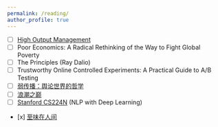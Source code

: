 ```yaml
---
permalink: /reading/
author_profile: true
---
```


* [ ] [High Output Management](https://book.douban.com/subject/1957941/)
* [ ] Poor Economics: A Radical Rethinking of the Way to Fight Global Poverty 
* [ ] The Principles (Ray Dalio)
* [ ] Trustworthy Online Controlled Experiments: A Practical Guide to A/B Testing 
* [ ] [弱传播：舆论世界的哲学](https://book.douban.com/subject/30383755//)
* [ ] [浪潮之巅](https://book.douban.com/subject/33474750/)
* [ ] [Stanford CS224N](http://web.stanford.edu/class/cs224n/) (NLP with Deep Learning)
- \[x] [至味在人间](https://book.douban.com/subject/26687647/)
